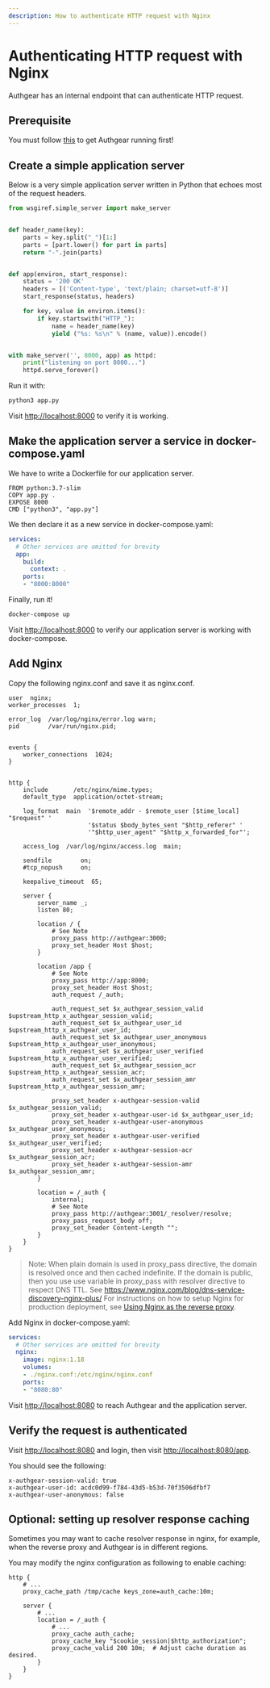 ```yaml
---
description: How to authenticate HTTP request with Nginx
---
```


# Authenticating HTTP request with Nginx

Authgear has an internal endpoint that can authenticate HTTP request.

## Prerequisite

You must follow [this](../deploy-on-your-cloud/local.md) to get Authgear running first!

## Create a simple application server

Below is a very simple application server written in Python that echoes most of the request headers.

```python
from wsgiref.simple_server import make_server


def header_name(key):
    parts = key.split("_")[1:]
    parts = [part.lower() for part in parts]
    return "-".join(parts)


def app(environ, start_response):
    status = '200 OK'
    headers = [('Content-type', 'text/plain; charset=utf-8')]
    start_response(status, headers)

    for key, value in environ.items():
        if key.startswith("HTTP_"):
            name = header_name(key)
            yield ("%s: %s\n" % (name, value)).encode()


with make_server('', 8000, app) as httpd:
    print("listening on port 8000...")
    httpd.serve_forever()
```

Run it with:

```bash
python3 app.py
```

Visit [http://localhost:8000](http://localhost:8000) to verify it is working.

## Make the application server a service in docker-compose.yaml

We have to write a Dockerfile for our application server.

```text
FROM python:3.7-slim
COPY app.py .
EXPOSE 8000
CMD ["python3", "app.py"]
```

We then declare it as a new service in docker-compose.yaml:

```yaml
services:
  # Other services are omitted for brevity
  app:
    build:
      context: .
    ports:
    - "8000:8000"
```

Finally, run it!

```bash
docker-compose up
```

Visit [http://localhost:8000](http://localhost:8000) to verify our application server is working with docker-compose.

## Add Nginx

Copy the following nginx.conf and save it as nginx.conf.

```text
user  nginx;
worker_processes  1;

error_log  /var/log/nginx/error.log warn;
pid        /var/run/nginx.pid;


events {
    worker_connections  1024;
}


http {
    include       /etc/nginx/mime.types;
    default_type  application/octet-stream;

    log_format  main  '$remote_addr - $remote_user [$time_local] "$request" '
                      '$status $body_bytes_sent "$http_referer" '
                      '"$http_user_agent" "$http_x_forwarded_for"';

    access_log  /var/log/nginx/access.log  main;

    sendfile        on;
    #tcp_nopush     on;

    keepalive_timeout  65;

    server {
        server_name _;
        listen 80;

        location / {
            # See Note
            proxy_pass http://authgear:3000;
            proxy_set_header Host $host;
        }

        location /app {
            # See Note
            proxy_pass http://app:8000;
            proxy_set_header Host $host;
            auth_request /_auth;

            auth_request_set $x_authgear_session_valid $upstream_http_x_authgear_session_valid;
            auth_request_set $x_authgear_user_id $upstream_http_x_authgear_user_id;
            auth_request_set $x_authgear_user_anonymous $upstream_http_x_authgear_user_anonymous;
            auth_request_set $x_authgear_user_verified $upstream_http_x_authgear_user_verified;
            auth_request_set $x_authgear_session_acr $upstream_http_x_authgear_session_acr;
            auth_request_set $x_authgear_session_amr $upstream_http_x_authgear_session_amr;

            proxy_set_header x-authgear-session-valid $x_authgear_session_valid;
            proxy_set_header x-authgear-user-id $x_authgear_user_id;
            proxy_set_header x-authgear-user-anonymous $x_authgear_user_anonymous;
            proxy_set_header x-authgear-user-verified $x_authgear_user_verified;
            proxy_set_header x-authgear-session-acr $x_authgear_session_acr;
            proxy_set_header x-authgear-session-amr $x_authgear_session_amr;
        }

        location = /_auth {
            internal;
            # See Note
            proxy_pass http://authgear:3001/_resolver/resolve;
            proxy_pass_request_body off;
            proxy_set_header Content-Length "";
        }
    }
}
```

> Note: When plain domain is used in proxy_pass directive,
> the domain is resolved once and then cached indefinite.
> If the domain is public, then you use use variable in proxy_pass with resolver directive to respect DNS TTL.
> See https://www.nginx.com/blog/dns-service-discovery-nginx-plus/
> For instructions on how to setup Nginx for production deployment, see [Using Nginx as the reverse proxy](../how-tos/backend-integration.md#using-nginx-as-the-reverse-proxy).

Add Nginx in docker-compose.yaml:

```yaml
services:
  # Other services are omitted for brevity
  nginx:
    image: nginx:1.18
    volumes:
    - ./nginx.conf:/etc/nginx/nginx.conf
    ports:
    - "8080:80"
```

Visit [http://localhost:8080](http://localhost:8080) to reach Authgear and the application server.

## Verify the request is authenticated

Visit [http://localhost:8080](http://localhost:8080) and login, then visit [http://localhost:8080/app](http://localhost:8080/app).

You should see the following:

```text
x-authgear-session-valid: true
x-authgear-user-id: acdc0d99-f784-43d5-b53d-70f3506dfbf7
x-authgear-user-anonymous: false
```

## Optional: setting up resolver response caching

Sometimes you may want to cache resolver response in nginx, for example, when the reverse proxy and Authgear is in different regions.

You may modify the nginx configuration as following to enable caching:

```text
http {
    # ...
    proxy_cache_path /tmp/cache keys_zone=auth_cache:10m;

    server {
        # ...
        location = /_auth {
            # ...
            proxy_cache auth_cache;
            proxy_cache_key "$cookie_session|$http_authorization";
            proxy_cache_valid 200 10m;  # Adjust cache duration as desired.
        }
    }
}
```


